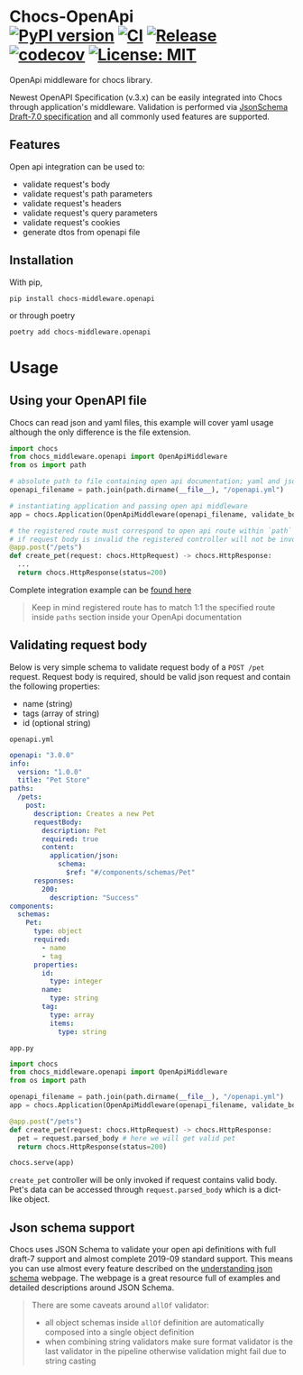 # Chocs-OpenApi <br> [![PyPI version](https://badge.fury.io/py/chocs-middleware.openapi.svg)](https://pypi.org/project/chocs-middleware.openapi/) [![CI](https://github.com/kodemore/chocs-openapi/actions/workflows/main.yaml/badge.svg)](https://github.com/kodemore/chocs-openapi/actions/workflows/main.yaml) [![Release](https://github.com/kodemore/chocs-openapi/actions/workflows/release.yml/badge.svg)](https://github.com/kodemore/chocs-openapi/actions/workflows/release.yml) [![codecov](https://codecov.io/gh/kodemore/chocs-openapi/branch/main/graph/badge.svg?token=GWMTNY5G0N)](https://codecov.io/gh/kodemore/chocs-openapi) [![License: MIT](https://img.shields.io/badge/License-MIT-yellow.svg)](https://opensource.org/licenses/MIT)
OpenApi middleware for chocs library.

Newest OpenAPI Specification (v.3.x) can be easily integrated into Chocs through application's middleware. 
Validation is performed via [JsonSchema Draft-7.0 specification](https://json-schema.org) and all commonly 
used features are supported.

## Features

Open api integration can be used to:
- validate request's body
- validate request's path parameters
- validate request's headers
- validate request's query parameters
- validate request's cookies  
- generate dtos from openapi file

## Installation

With pip,
```shell
pip install chocs-middleware.openapi
```
or through poetry
```shell
poetry add chocs-middleware.openapi
```

# Usage

## Using your OpenAPI file

Chocs can read json and yaml files, this example will cover yaml usage although the only difference is the file extension.

```python
import chocs
from chocs_middleware.openapi import OpenApiMiddleware
from os import path

# absolute path to file containing open api documentation; yaml and json files are supported
openapi_filename = path.join(path.dirname(__file__), "/openapi.yml")

# instantiating application and passing open api middleware
app = chocs.Application(OpenApiMiddleware(openapi_filename, validate_body=True, validate_query=True))

# the registered route must correspond to open api route within `path` section.
# if request body is invalid the registered controller will not be invoked
@app.post("/pets")
def create_pet(request: chocs.HttpRequest) -> chocs.HttpResponse:
  ...
  return chocs.HttpResponse(status=200)
```
Complete integration example can be [found here](./examples/input_validation_with_open_api/openapi.yml)

> Keep in mind registered route has to match 1:1 the specified route inside `paths` section inside your OpenApi documentation

## Validating request body

Below is very simple schema to validate request body of a `POST /pet` request. Request body is required, should be valid json request and contain the following properties:
- name (string)
- tags (array of string)
- id (optional string)

`openapi.yml`
```yaml
openapi: "3.0.0"
info:
  version: "1.0.0"
  title: "Pet Store"
paths:
  /pets:
    post:
      description: Creates a new Pet
      requestBody:
        description: Pet
        required: true
        content:
          application/json:
            schema:
              $ref: "#/components/schemas/Pet"
      responses:
        200:
          description: "Success"
components:
  schemas:
    Pet:
      type: object
      required:
        - name
        - tag
      properties:
        id:
          type: integer
        name:
          type: string
        tag:
          type: array
          items:
            type: string
```

`app.py`
```python
import chocs
from chocs_middleware.openapi import OpenApiMiddleware
from os import path

openapi_filename = path.join(path.dirname(__file__), "/openapi.yml")
app = chocs.Application(OpenApiMiddleware(openapi_filename, validate_body=True))

@app.post("/pets")
def create_pet(request: chocs.HttpRequest) -> chocs.HttpResponse:
  pet = request.parsed_body # here we will get valid pet
  return chocs.HttpResponse(status=200)

chocs.serve(app)
```

`create_pet` controller will be only invoked if request contains valid body. Pet's data can be accessed through `request.parsed_body` which is a dict-like object.

## Json schema support

Chocs uses JSON Schema to validate your open api definitions with full draft-7 support and almost complete 2019-09 standard support. 
This means you can use almost every feature described on the [understanding json schema](https://json-schema.org/understanding-json-schema/reference/index.html) webpage. 
The webpage is a great resource full of examples and detailed descriptions around JSON Schema. 


> There are some caveats around `allOf` validator:
> - all object schemas inside `allOf` definition are automatically composed into a single object definition
> - when combining string validators make sure format validator is the last validator in the pipeline otherwise validation might fail due to string casting

